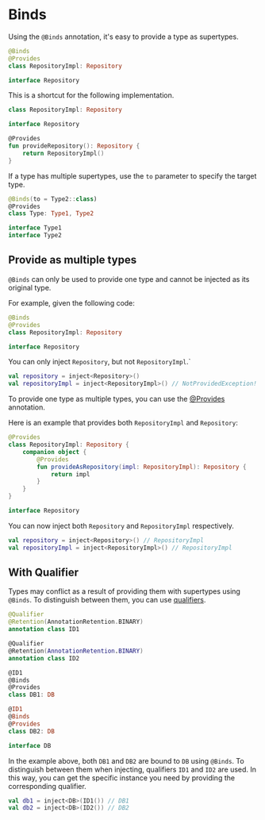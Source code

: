 # Binds
Using the `@Binds` annotation, it's easy to provide a type as supertypes.

```kotlin
@Binds
@Provides
class RepositoryImpl: Repository

interface Repository
```

This is a shortcut for the following implementation.

```kotlin
class RepositoryImpl: Repository

interface Repository

@Provides
fun provideRepository(): Repository {
    return RepositoryImpl()
}
```

If a type has multiple supertypes, use the `to` parameter to specify the target type.

```kotlin
@Binds(to = Type2::class)
@Provides
class Type: Type1, Type2

interface Type1
interface Type2
```

## Provide as multiple types
`@Binds` can only be used to provide one type and cannot be injected as its original type.

For example, given the following code:

```kotlin
@Binds
@Provides
class RepositoryImpl: Repository

interface Repository
```

You can only inject `Repository`, but not `RepositoryImpl`.`

```kotlin
val repository = inject<Repository>()
val repositoryImpl = inject<RepositoryImpl>() // NotProvidedException!
```

To provide one type as multiple types, you can use the [@Provides](/docs/usage/basic#provide-from-functions) annotation.

Here is an example that provides both `RepositoryImpl` and `Repository`:

```kotlin
@Provides
class RepositoryImpl: Repository {
    companion object {
        @Provides
        fun provideAsRepository(impl: RepositoryImpl): Repository {
            return impl
        }
    }
}

interface Repository
```

You can now inject both `Repository` and `RepositoryImpl` respectively.

```kotlin
val repository = inject<Repository>() // RepositoryImpl
val repositoryImpl = inject<RepositoryImpl>() // RepositoryImpl
```

## With Qualifier
Types may conflict as a result of providing them with supertypes using `@Binds`.
To distinguish between them, you can use [qualifiers](/docs/usage/qualifier).

```kotlin
@Qualifier
@Retention(AnnotationRetention.BINARY)
annotation class ID1

@Qualifier
@Retention(AnnotationRetention.BINARY)
annotation class ID2

@ID1
@Binds
@Provides
class DB1: DB

@ID1
@Binds
@Provides
class DB2: DB

interface DB
```

In the example above, both `DB1` and `DB2` are bound to `DB` using `@Binds`.
To distinguish between them when injecting, qualifiers `ID1` and `ID2` are used.
In this way, you can get the specific instance you need by providing the corresponding qualifier.

```kotlin
val db1 = inject<DB>(ID1()) // DB1
val db2 = inject<DB>(ID2()) // DB2
```
